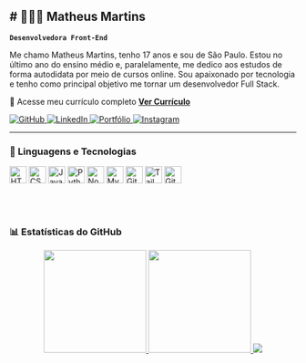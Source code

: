 ## # 👩🏻‍💻 Matheus Martins

**`Desenvolvedora Front-End`**

Me chamo Matheus Martins, tenho 17 anos e sou de São Paulo. Estou no último ano do ensino médio e, paralelamente, me dedico aos estudos de forma autodidata por meio de cursos online. Sou apaixonado por tecnologia e tenho como principal objetivo me tornar um desenvolvedor Full Stack.

<p align="left">
  📄 Acesse meu currículo completo 
  <a href="https://drive.google.com/file/d/1DAldP8vv6xk0a49tYYV-xIV52yXHcI0s/view?usp=sharing" target="_blank"><strong>Ver Currículo</strong></a>
</p>


<p align="left">
  <a href="https://github.com/MartnsProjetos">
    <img 
      alt="GitHub" 
      title="Visite meu GitHub" 
      src="https://img.shields.io/badge/GitHub-000?style=for-the-badge&logo=github&logoColor=white" target="_blank" 
    />
  </a>
  <a href="https://www.linkedin.com/in/matheusmartnsdeveloper/" target="_blank">
    <img 
      alt="LinkedIn" 
      title="Conecte-se comigo no LinkedIn" 
      src="https://img.shields.io/badge/LinkedIn-0A66C2?style=for-the-badge&logo=linkedin&logoColor=white" 
    />
  </a>
  <a href="https://martinsdevcode.netlify.app/">
    <img 
      alt="Portfólio" 
      title="Veja meu portfólio" 
      src="https://img.shields.io/badge/Portfólio-111?style=for-the-badge&logo=vercel&logoColor=white" 
    />
  </a>
  <a href="https://instagram.com/martns_.dev" target="_blank">
    <img 
      alt="Instagram" 
      title="Me siga no Instagram" 
      src="https://img.shields.io/badge/Instagram-E4405F?style=for-the-badge&logo=instagram&logoColor=white" 
    />
  </a>
</p>


---

### 🤖 Linguagens e Tecnologias

<p align="left"> <img alt="HTML" title="HTML" width="30px" src="https://cdn.jsdelivr.net/gh/devicons/devicon/icons/html5/html5-original.svg" /> <img alt="CSS" title="CSS" width="30px" src="https://cdn.jsdelivr.net/gh/devicons/devicon/icons/css3/css3-original.svg" /> <img alt="JavaScript" title="JavaScript" width="30px" src="https://cdn.jsdelivr.net/gh/devicons/devicon/icons/javascript/javascript-original.svg" /> <img alt="Python" title="Python" width="30px" src="https://cdn.jsdelivr.net/gh/devicons/devicon/icons/python/python-original.svg" /> <img alt="Node.js" title="Node.js" width="30px" src="https://cdn.jsdelivr.net/gh/devicons/devicon/icons/nodejs/nodejs-original.svg" /> <img alt="MySQL" title="MySQL" width="30px" src="https://cdn.jsdelivr.net/gh/devicons/devicon/icons/mysql/mysql-original.svg" /> <img alt="Git" title="Git" width="30px" src="https://cdn.jsdelivr.net/gh/devicons/devicon/icons/git/git-original.svg" /> <img alt="Tailwind CSS" title="Tailwind CSS" width="30px" src="https://cdn.jsdelivr.net/gh/devicons/devicon/icons/tailwindcss/tailwindcss-original.svg" /> <img alt="GitHub" title="GitHub" width="30px" src="https://cdn.jsdelivr.net/gh/devicons/devicon/icons/github/github-original.svg" /> </p>
<br/><br/>




### 📊 Estatísticas do GitHub

<div align="center">

  <a href="https://github.com/MartnsProjetos">
    <img 
      height="180em" 
      src="https://github-readme-stats.vercel.app/api?username=MartnsProjetos&show_icons=true&theme=tokyonight&locale=pt-br&include_all_commits=true&count_private=true"
    />
  </a>

  <a href="https://github.com/MartnsProjetos">
    <img 
      height="180em"
      src="https://github-readme-stats.vercel.app/api/top-langs/?username=MartnsProjetos&layout=compact&langs_count=10&theme=tokyonight&locale=pt-br&custom_title=Linguagens%20mais%20usadas"
    />
  </a>

  <a href="https://github.com/MartnsProjetos">
    <img 
      src="https://github-readme-activity-graph.vercel.app/graph?username=MartnsProjetos&theme=tokyo-night&hide_border=true&locale=pt-br"
    />
  </a>

</div>
